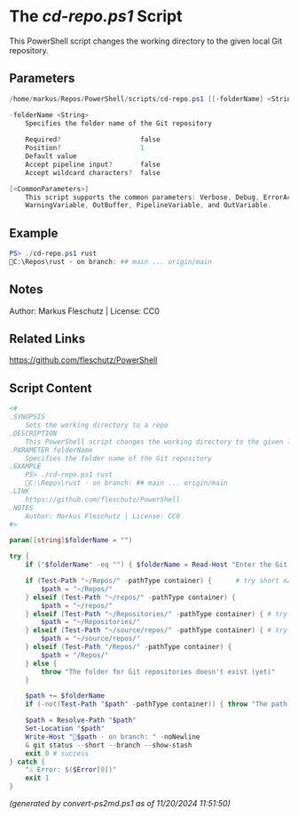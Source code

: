 The *cd-repo.ps1* Script
===========================

This PowerShell script changes the working directory to the given local Git repository.

Parameters
----------
```powershell
/home/markus/Repos/PowerShell/scripts/cd-repo.ps1 [[-folderName] <String>] [<CommonParameters>]

-folderName <String>
    Specifies the folder name of the Git repository
    
    Required?                    false
    Position?                    1
    Default value                
    Accept pipeline input?       false
    Accept wildcard characters?  false

[<CommonParameters>]
    This script supports the common parameters: Verbose, Debug, ErrorAction, ErrorVariable, WarningAction, 
    WarningVariable, OutBuffer, PipelineVariable, and OutVariable.
```

Example
-------
```powershell
PS> ./cd-repo.ps1 rust
📂C:\Repos\rust · on branch: ## main ... origin/main

```

Notes
-----
Author: Markus Fleschutz | License: CC0

Related Links
-------------
https://github.com/fleschutz/PowerShell

Script Content
--------------
```powershell
<#
.SYNOPSIS
	Sets the working directory to a repo
.DESCRIPTION
	This PowerShell script changes the working directory to the given local Git repository.
.PARAMETER folderName
	Specifies the folder name of the Git repository
.EXAMPLE
	PS> ./cd-repo.ps1 rust
	📂C:\Repos\rust · on branch: ## main ... origin/main
.LINK
	https://github.com/fleschutz/PowerShell
.NOTES
	Author: Markus Fleschutz | License: CC0
#>

param([string]$folderName = "")

try {
	if ("$folderName" -eq "") { $folderName = Read-Host "Enter the Git repository's folder name" }

	if (Test-Path "~/Repos/" -pathType container) {		 # try short name
		$path = "~/Repos/"
	} elseif (Test-Path "~/repos/" -pathType container) {
		$path = "~/repos/"
	} elseif (Test-Path "~/Repositories/" -pathType container) { # try long name
		$path = "~/Repositories/"
	} elseif (Test-Path "~/source/repos/" -pathType container) { # try Visual Studio default
		$path = "~/source/repos/"
	} elseif (Test-Path "/Repos/" -pathType container) {
		$path = "/Repos/"
	} else {
		throw "The folder for Git repositories doesn't exist (yet)"
	}

	$path += $folderName
	if (-not(Test-Path "$path" -pathType container)) { throw "The path to 📂$path doesn't exist (yet)" }

	$path = Resolve-Path "$path"
	Set-Location "$path"
	Write-Host "📂$path · on branch: " -noNewline
	& git status --short --branch --show-stash
	exit 0 # success
} catch {
	"⚠️ Error: $($Error[0])"
	exit 1
}
```

*(generated by convert-ps2md.ps1 as of 11/20/2024 11:51:50)*
